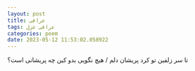 ```yaml
---
layout: post
title: عراقی
tags: عراقی غزل
categories: poem
date: 2023-05-12 11:53:02.058922
---
```


تا سر زلفین تو کرد پریشان دلم / هیچ نگویی بدو کین چه پریشانی است؟